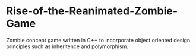 # Rise-of-the-Reanimated-Zombie-Game

Zombie concept game written in C++ to incorporate object oriented design principles such as inheritence and polymorphism.
